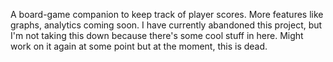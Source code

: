 A board-game companion to keep track of player scores. More features like graphs, analytics coming soon.
I have currently abandoned this project, but I'm not taking this down because there's some cool stuff in here. Might work on it again at some point but at the moment, this is dead. 
